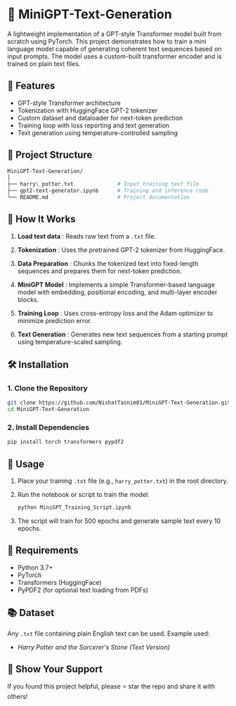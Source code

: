 # 🧠 MiniGPT-Text-Generation

A lightweight implementation of a GPT-style Transformer model built from scratch using PyTorch. This project demonstrates how to train a mini language model capable of generating coherent text sequences based on input prompts. The model uses a custom-built transformer encoder and is trained on plain text files.


## 🚀 Features

- GPT-style Transformer architecture
- Tokenization with HuggingFace GPT-2 tokenizer
- Custom dataset and dataloader for next-token prediction
- Training loop with loss reporting and text generation
- Text generation using temperature-controlled sampling

## 📂 Project Structure

```bash
MiniGPT-Text-Generation/
│
├── harry\_potter.txt              # Input training text file
├── gpt2-text-generator.ipynb      # Training and inference code
└── README.md                      # Project documentation
```

## 📖 How It Works

1. **Load text data**  : Reads raw text from a `.txt` file.

2. **Tokenization**  : Uses the pretrained GPT-2 tokenizer from HuggingFace.

3. **Data Preparation**  : Chunks the tokenized text into fixed-length sequences and prepares them for next-token prediction.

4. **MiniGPT Model**  : Implements a simple Transformer-based language model with embedding, positional encoding, and multi-layer encoder blocks.

5. **Training Loop**  : Uses cross-entropy loss and the Adam optimizer to minimize prediction error.

6. **Text Generation**  : Generates new text sequences from a starting prompt using temperature-scaled sampling.

## 🛠️ Installation

### 1. Clone the Repository
```bash
git clone https://github.com/NishatTasnim01/MiniGPT-Text-Generation.git
cd MiniGPT-Text-Generation
````

### 2. Install Dependencies
```bash
pip install torch transformers pypdf2
```

## 🧪 Usage

1. Place your training `.txt` file (e.g., `harry_potter.txt`) in the root directory.
2. Run the notebook or script to train the model:

   ```bash
   python MiniGPT_Training_Script.ipynb
   ```
3. The script will train for 500 epochs and generate sample text every 10 epochs.


## 📌 Requirements

* Python 3.7+
* PyTorch
* Transformers (HuggingFace)
* PyPDF2 (for optional text loading from PDFs)

## 📚 Dataset

Any `.txt` file containing plain English text can be used. Example used:

* *Harry Potter and the Sorcerer's Stone (Text Version)*

## 🌟 Show Your Support

If you found this project helpful, please ⭐️ star the repo and share it with others!
